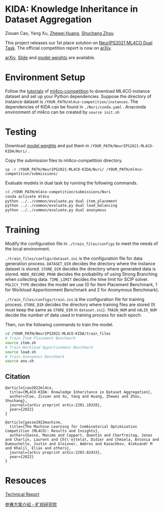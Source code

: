 # KIDA: Knowledge Inheritance in Dataset Aggregation
Zixuan Cao, Yang Xu, [Zhewei Huang](https://scholar.google.com/citations?user=zJEkaG8AAAAJ&hl=zh-CN&oi=sra), [Shuchang Zhou](https://scholar.google.com/citations?user=zYI0rysAAAAJ&hl=zh-CN&oi=sra)

This project releases our 1st place solution on [NeurIPS2021 ML4CO Dual Task](https://www.ecole.ai/2021/ml4co-competition/). The official competition report is now on [arXiv](https://arxiv.org/abs/2203.02433). 

[arXiv](https://arxiv.org/abs/2201.10328), [Slide](https://drive.google.com/file/d/1O8T1Jv6CE_fQDnYdcZ6ftFEZPXabOVay/view?usp=sharing) and [model weights](https://drive.google.com/drive/folders/1WuLt7ww-c45tdQ1DnE3vyozq3i1UORg9?usp=sharing) are available.

#  Environment Setup
Follow the [tutorials](https://github.com/ds4dm/ml4co-competition/blob/main/START.md) of [ml4co-competition](https://github.com/ds4dm/ml4co-competition) to download ML4CO instance dataset and set up your Python dependencies.  Suppose the directory of instance dataset is `/YOUR_PATH/ml4co-competition/instances`. The dependencies of KIDA can be found in  `./Nuri/conda.yaml` . Anaconda environment of ml4co can be created by `source init.sh`

# Testing
Download [model weights](https://drive.google.com/drive/folders/1WuLt7ww-c45tdQ1DnE3vyozq3i1UORg9?usp=sharing) and put them in `/YOUR_PATH/NeurIPS2021-ML4CO-KIDA/Nuri/` .

Copy the submission files to ml4co-competition directory.

```
cp -r /YOUR_PATH/NeurIPS2021-ML4CO-KIDA/Nuri/ /YOUR_PATH/ml4co-competition/submissions/
```
Evaluate models in dual task by running the following commands.


```bash
cd /YOUR_PATH/ml4co-competition/submissions/Nuri
conda activate ml4co
python ../../common/evaluate.py dual item_placement
python ../../common/evaluate.py dual load_balancing
python ../../common/evaluate.py dual anonymous
```


# Training
Modify the configuration file in `./train_files/configs` to meet the needs of the local environment.  

`./train_files/configs/dataset.ini` is the configuration file for data generation process. `DATASET_DIR` decides  the directory where the instance dataset is stored. `STORE_DIR`  decides the directory where generated data is stored. `NODE_RECORD_PROB` decides the probability of using Strong Branching when collecting data. `TIME_LIMIT` decides the time limit for SCIP solver. `POLICY_TYPE` decides the  model we use (0 for Item Placement Benchmark, 1 for Workload Apportionment Benchmark and 2 for Anonymous Benchmark).

`./train_files/configs/train.ini` is the configuration file for training process. `STORE_DIR` decides the directory where training files are stored (It must keep the same as `STORE_DIR` in `dataset.ini`). `TRAIN_NUM` and `VALID_NUM` decide the number of data used in training process for each epoch. 

Then, run the following commands to train the model.


```bash
cd /YOUR_PATH/NeurIPS2021-ML4CO-KIDA/train_files
# Train Item Placement Benchmark
source item.sh
# Train Workload Apportionment Benchmark 
source load.sh
# Train Anonymous Benchmark
source ano.sh
```

## Citation

```
@article{cao2022ml4co,
  title={ML4CO-KIDA: Knowledge Inheritance in Dataset Aggregation},
  author={Cao, Zixuan and Xu, Yang and Huang, Zhewei and Zhou, Shuchang},
  journal={arXiv preprint arXiv:2201.10328},
  year={2022}
}

@article{gasse2022machine,
  title={The Machine Learning for Combinatorial Optimization Competition (ML4CO): Results and Insights},
  author={Gasse, Maxime and Cappart, Quentin and Charfreitag, Jonas and Charlin, Laurent and Ch{\'e}telat, Didier and Chmiela, Antonia and Dumouchelle, Justin and Gleixner, Ambros and Kazachkov, Aleksandr M and Khalil, Elias and others},
  journal={arXiv preprint arXiv:2203.02433},
  year={2022}
}
```

# Resouces
[Technical Report](https://arxiv.org/abs/2201.10328)

[参赛方案介绍 - 旷视研究院](https://zhuanlan.zhihu.com/p/440726459)
